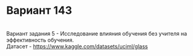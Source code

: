 # Вариант 143

<br /> Вариант задания 5 - Исследование влияния обучения без учителя на эффективность обучения.
<br />Датасет - https://www.kaggle.com/datasets/uciml/glass